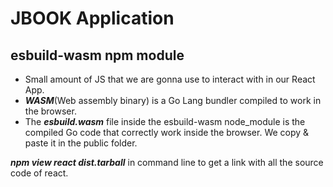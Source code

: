 # JBOOK Application

## esbuild-wasm npm module
- Small amount of JS that we are gonna use to interact with in our React App.
- ***WASM***(Web assembly binary) is a Go Lang bundler compiled to work in the browser.
- The ***esbuild.wasm*** file inside the esbuild-wasm node_module is the compiled Go code that correctly work inside the browser. We copy & paste it in the public folder.

***npm view react dist.tarball*** in command line to get a link with all the source code of react.